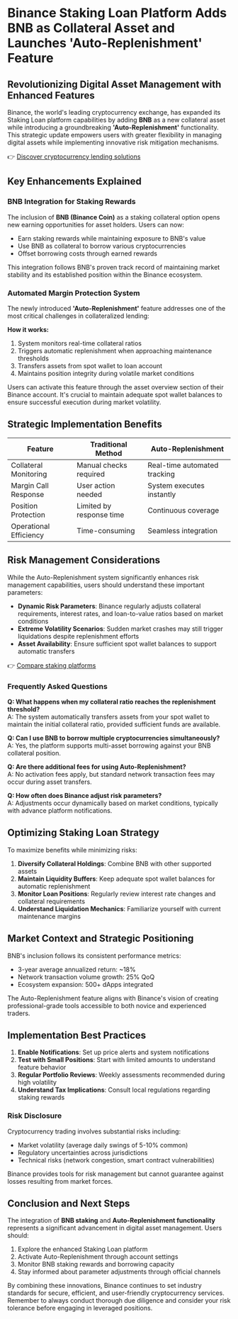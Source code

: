 # Binance Staking Loan Platform Adds BNB as Collateral Asset and Launches 'Auto-Replenishment' Feature

## Revolutionizing Digital Asset Management with Enhanced Features

Binance, the world's leading cryptocurrency exchange, has expanded its Staking Loan platform capabilities by adding **BNB** as a new collateral asset while introducing a groundbreaking **'Auto-Replenishment'** functionality. This strategic update empowers users with greater flexibility in managing digital assets while implementing innovative risk mitigation mechanisms.

👉 [Discover cryptocurrency lending solutions](https://bit.ly/okx-bonus)

## Key Enhancements Explained

### BNB Integration for Staking Rewards

The inclusion of **BNB (Binance Coin)** as a staking collateral option opens new earning opportunities for asset holders. Users can now:

- Earn staking rewards while maintaining exposure to BNB's value
- Use BNB as collateral to borrow various cryptocurrencies
- Offset borrowing costs through earned rewards

This integration follows BNB's proven track record of maintaining market stability and its established position within the Binance ecosystem.

### Automated Margin Protection System

The newly introduced **'Auto-Replenishment'** feature addresses one of the most critical challenges in collateralized lending:

**How it works:**
1. System monitors real-time collateral ratios
2. Triggers automatic replenishment when approaching maintenance thresholds
3. Transfers assets from spot wallet to loan account
4. Maintains position integrity during volatile market conditions

Users can activate this feature through the asset overview section of their Binance account. It's crucial to maintain adequate spot wallet balances to ensure successful execution during market volatility.

## Strategic Implementation Benefits

| Feature | Traditional Method | Auto-Replenishment |
|---------|--------------------|--------------------|
| Collateral Monitoring | Manual checks required | Real-time automated tracking |
| Margin Call Response | User action needed | System executes instantly |
| Position Protection | Limited by response time | Continuous coverage |
| Operational Efficiency | Time-consuming | Seamless integration |

## Risk Management Considerations

While the Auto-Replenishment system significantly enhances risk management capabilities, users should understand these important parameters:

- **Dynamic Risk Parameters**: Binance regularly adjusts collateral requirements, interest rates, and loan-to-value ratios based on market conditions
- **Extreme Volatility Scenarios**: Sudden market crashes may still trigger liquidations despite replenishment efforts
- **Asset Availability**: Ensure sufficient spot wallet balances to support automatic transfers

👉 [Compare staking platforms](https://bit.ly/okx-bonus)

### Frequently Asked Questions

**Q: What happens when my collateral ratio reaches the replenishment threshold?**  
A: The system automatically transfers assets from your spot wallet to maintain the initial collateral ratio, provided sufficient funds are available.

**Q: Can I use BNB to borrow multiple cryptocurrencies simultaneously?**  
A: Yes, the platform supports multi-asset borrowing against your BNB collateral position.

**Q: Are there additional fees for using Auto-Replenishment?**  
A: No activation fees apply, but standard network transaction fees may occur during asset transfers.

**Q: How often does Binance adjust risk parameters?**  
A: Adjustments occur dynamically based on market conditions, typically with advance platform notifications.

## Optimizing Staking Loan Strategy

To maximize benefits while minimizing risks:

1. **Diversify Collateral Holdings**: Combine BNB with other supported assets
2. **Maintain Liquidity Buffers**: Keep adequate spot wallet balances for automatic replenishment
3. **Monitor Loan Positions**: Regularly review interest rate changes and collateral requirements
4. **Understand Liquidation Mechanics**: Familiarize yourself with current maintenance margins

## Market Context and Strategic Positioning

BNB's inclusion follows its consistent performance metrics:
- 3-year average annualized return: ~18%
- Network transaction volume growth: 25% QoQ
- Ecosystem expansion: 500+ dApps integrated

The Auto-Replenishment feature aligns with Binance's vision of creating professional-grade tools accessible to both novice and experienced traders.

## Implementation Best Practices

1. **Enable Notifications**: Set up price alerts and system notifications
2. **Test with Small Positions**: Start with limited amounts to understand feature behavior
3. **Regular Portfolio Reviews**: Weekly assessments recommended during high volatility
4. **Understand Tax Implications**: Consult local regulations regarding staking rewards

### Risk Disclosure

Cryptocurrency trading involves substantial risks including:
- Market volatility (average daily swings of 5-10% common)
- Regulatory uncertainties across jurisdictions
- Technical risks (network congestion, smart contract vulnerabilities)

Binance provides tools for risk management but cannot guarantee against losses resulting from market forces.

## Conclusion and Next Steps

The integration of **BNB staking** and **Auto-Replenishment functionality** represents a significant advancement in digital asset management. Users should:

1. Explore the enhanced Staking Loan platform
2. Activate Auto-Replenishment through account settings
3. Monitor BNB staking rewards and borrowing capacity
4. Stay informed about parameter adjustments through official channels

By combining these innovations, Binance continues to set industry standards for secure, efficient, and user-friendly cryptocurrency services. Remember to always conduct thorough due diligence and consider your risk tolerance before engaging in leveraged positions.